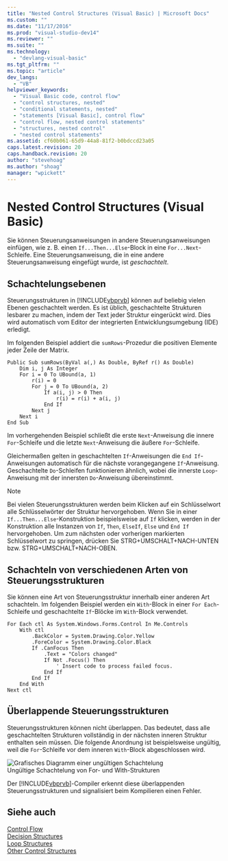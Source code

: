 ```yaml
---
title: "Nested Control Structures (Visual Basic) | Microsoft Docs"
ms.custom: ""
ms.date: "11/17/2016"
ms.prod: "visual-studio-dev14"
ms.reviewer: ""
ms.suite: ""
ms.technology: 
  - "devlang-visual-basic"
ms.tgt_pltfrm: ""
ms.topic: "article"
dev_langs: 
  - "VB"
helpviewer_keywords: 
  - "Visual Basic code, control flow"
  - "control structures, nested"
  - "conditional statements, nested"
  - "statements [Visual Basic], control flow"
  - "control flow, nested control statements"
  - "structures, nested control"
  - "nested control statements"
ms.assetid: cf60b061-65d9-44a8-81f2-b0bdccd23a05
caps.latest.revision: 20
caps.handback.revision: 20
author: "stevehoag"
ms.author: "shoag"
manager: "wpickett"
---
```

# Nested Control Structures (Visual Basic)
Sie können Steuerungsanweisungen in andere Steuerungsanweisungen einfügen, wie z. B. einen `If...Then...Else`\-Block in eine `For...Next`\-Schleife.  Eine Steuerungsanweisung, die in eine andere Steuerungsanweisung eingefügt wurde, ist *geschachtelt*.  
  
## Schachtelungsebenen  
 Steuerungsstrukturen in [!INCLUDE[vbprvb](../../../../csharp/programming-guide/concepts/linq/includes/vbprvb_md.md)] können auf beliebig vielen Ebenen geschachtelt werden.  Es ist üblich, geschachtelte Strukturen lesbarer zu machen, indem der Text jeder Struktur eingerückt wird.  Dies wird automatisch vom Editor der integrierten Entwicklungsumgebung \(IDE\) erledigt.  
  
 Im folgenden Beispiel addiert die `sumRows`\-Prozedur die positiven Elemente jeder Zeile der Matrix.  
  
```  
Public Sub sumRows(ByVal a(,) As Double, ByRef r() As Double)  
    Dim i, j As Integer  
    For i = 0 To UBound(a, 1)  
        r(i) = 0  
        For j = 0 To UBound(a, 2)  
            If a(i, j) > 0 Then  
                r(i) = r(i) + a(i, j)  
            End If  
        Next j  
    Next i  
End Sub  
```  
  
 Im vorhergehenden Beispiel schließt die erste `Next`\-Anweisung die innere `For`\-Schleife und die letzte `Next`\-Anweisung die äußere `For`\-Schleife.  
  
 Gleichermaßen gelten in geschachtelten `If`\-Anweisungen die `End If`\-Anweisungen automatisch für die nächste vorangegangene `If`\-Anweisung.  Geschachtelte `Do`\-Schleifen funktionieren ähnlich, wobei die innerste `Loop`\-Anweisung mit der innersten `Do`\-Anweisung übereinstimmt.  
  
> [!NOTE]
>  Bei vielen Steuerungsstrukturen werden beim Klicken auf ein Schlüsselwort alle Schlüsselwörter der Struktur hervorgehoben.  Wenn Sie in einer `If...Then...Else`\-Konstruktion beispielsweise auf `If` klicken, werden in der Konstruktion alle Instanzen von `If`, `Then`, `ElseIf`, `Else` und `End If` hervorgehoben.  Um zum nächsten oder vorherigen markierten Schlüsselwort zu springen, drücken Sie STRG\+UMSCHALT\+NACH\-UNTEN bzw. STRG\+UMSCHALT\+NACH\-OBEN.  
  
## Schachteln von verschiedenen Arten von Steuerungsstrukturen  
 Sie können eine Art von Steuerungsstruktur innerhalb einer anderen Art schachteln.  Im folgenden Beispiel werden ein `With`\-Block in einer `For Each`\-Schleife und geschachtelte `If`\-Blöcke im `With`\-Block verwendet.  
  
```  
For Each ctl As System.Windows.Forms.Control In Me.Controls  
    With ctl  
        .BackColor = System.Drawing.Color.Yellow  
        .ForeColor = System.Drawing.Color.Black  
        If .CanFocus Then  
            .Text = "Colors changed"  
            If Not .Focus() Then  
                ' Insert code to process failed focus.  
            End If  
        End If  
    End With  
Next ctl  
```  
  
## Überlappende Steuerungsstrukturen  
 Steuerungsstrukturen können nicht überlappen.  Das bedeutet, dass alle geschachtelten Strukturen vollständig in der nächsten inneren Struktur enthalten sein müssen.  Die folgende Anordnung ist beispielsweise ungültig, weil die `For`\-Schleife vor dem inneren `With`\-Block abgeschlossen wird.  
  
 ![Grafisches Diagramm einer ungültigen Schachtelung](../../../../visual-basic/programming-guide/language-features/control-flow/media/nestexampleinvalid.png "NestExampleInvalid")  
Ungültige Schachtelung von For\- und With\-Strukturen  
  
 Der [!INCLUDE[vbprvb](../../../../csharp/programming-guide/concepts/linq/includes/vbprvb_md.md)]\-Compiler erkennt diese überlappenden Steuerungsstrukturen und signalisiert beim Kompilieren einen Fehler.  
  
## Siehe auch  
 [Control Flow](../../../../visual-basic/programming-guide/language-features/control-flow/index.md)   
 [Decision Structures](../../../../visual-basic/programming-guide/language-features/control-flow/decision-structures.md)   
 [Loop Structures](../../../../visual-basic/programming-guide/language-features/control-flow/loop-structures.md)   
 [Other Control Structures](../../../../visual-basic/programming-guide/language-features/control-flow/other-control-structures.md)